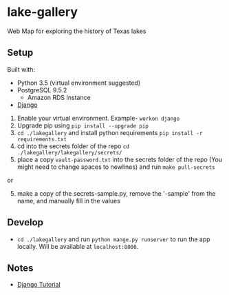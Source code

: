 # lake-gallery
Web Map for exploring the history of Texas lakes

## Setup
Built with:
* Python 3.5 (virtual environment suggested)
* PostgreSQL 9.5.2
  * Amazon RDS Instance
* [Django](https://docs.djangoproject.com/en/1.11/topics/install/)


1. Enable your virtual environment. Example- `workon django`
2. Upgrade pip using `pip install --upgrade pip`
3. `cd ./lakegallery` and install python requirements `pip install -r requirements.txt`
4. cd into the secrets folder of the repo `cd ./lakegallery/lakegallery/secrets/`
5. place a copy `vault-password.txt` into the secrets folder of the repo (You might need to change spaces to newlines) and run `make pull-secrets`
  
  or

5. make a copy of the secrets-sample.py, remove the '-sample' from the name, and manually fill in the values

## Develop
* `cd ./lakegallery` and run `python mange.py runserver` to run the app locally. Will be available at `localhost:8000`.


## Notes
* [Django Tutorial](https://docs.djangoproject.com/en/1.11/intro/)
